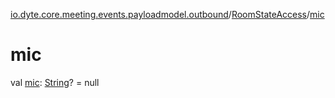 [io.dyte.core.meeting.events.payloadmodel.outbound](../index.md)/[RoomStateAccess](index.md)/[mic](mic.md)

# mic


val [mic](mic.md): [String](https://kotlinlang.org/api/latest/jvm/stdlib/kotlin/-string/index.html)? = null
